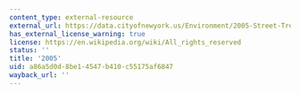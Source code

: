 ```yaml
---
content_type: external-resource
external_url: https://data.cityofnewyork.us/Environment/2005-Street-Tree-Census/29bw-z7pj
has_external_license_warning: true
license: https://en.wikipedia.org/wiki/All_rights_reserved
status: ''
title: '2005'
uid: a86a5d0d-8be1-4547-b410-c55175af6847
wayback_url: ''
---
```

